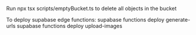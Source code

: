 Run npx tsx scripts/emptyBucket.ts to delete all objects in the bucket

To deploy supabase edge functions:
supabase functions deploy generate-urls
supabase functions deploy upload-images
